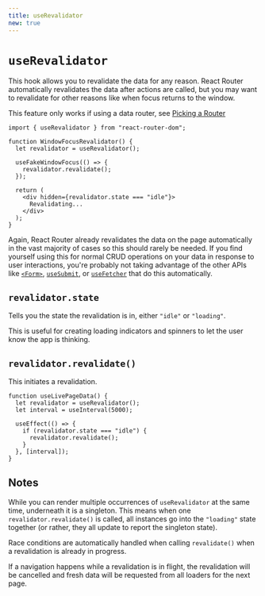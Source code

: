 ```yaml
---
title: useRevalidator
new: true
---
```


# `useRevalidator`

This hook allows you to revalidate the data for any reason. React Router automatically revalidates the data after actions are called, but you may want to revalidate for other reasons like when focus returns to the window.

<docs-warning>This feature only works if using a data router, see [Picking a Router][pickingarouter]</docs-warning>

```tsx
import { useRevalidator } from "react-router-dom";

function WindowFocusRevalidator() {
  let revalidator = useRevalidator();

  useFakeWindowFocus(() => {
    revalidator.revalidate();
  });

  return (
    <div hidden={revalidator.state === "idle"}>
      Revalidating...
    </div>
  );
}
```

Again, React Router already revalidates the data on the page automatically in the vast majority of cases so this should rarely be needed. If you find yourself using this for normal CRUD operations on your data in response to user interactions, you're probably not taking advantage of the other APIs like [`<Form>`][form], [`useSubmit`][usesubmit], or [`useFetcher`][usefetcher] that do this automatically.

## `revalidator.state`

Tells you the state the revalidation is in, either `"idle"` or `"loading"`.

This is useful for creating loading indicators and spinners to let the user know the app is thinking.

## `revalidator.revalidate()`

This initiates a revalidation.

```tsx
function useLivePageData() {
  let revalidator = useRevalidator();
  let interval = useInterval(5000);

  useEffect(() => {
    if (revalidator.state === "idle") {
      revalidator.revalidate();
    }
  }, [interval]);
}
```

## Notes

While you can render multiple occurrences of `useRevalidator` at the same time, underneath it is a singleton. This means when one `revalidator.revalidate()` is called, all instances go into the `"loading"` state together (or rather, they all update to report the singleton state).

Race conditions are automatically handled when calling `revalidate()` when a revalidation is already in progress.

If a navigation happens while a revalidation is in flight, the revalidation will be cancelled and fresh data will be requested from all loaders for the next page.

[form]: ../components/form.md
[usefetcher]: ./use-fetcher.md
[usesubmit]: ./use-submit.md
[pickingarouter]: ../routers/picking-a-router.md
